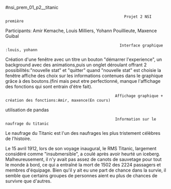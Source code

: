 #nsi_prem_01_p2__titanic


                                                        Projet 2 NSI première 
                                                        
                                                        
                                                        
                                                        
Participants: Amir Kemache, Louis Milliers, Yohann Pouillieute, Maxence Guibal



                                                      Interface graphique :louis, yohann


Création d'une fenêtre avec un titre un bouton "démarrer l'experience", un background avec des animations,puis un onglet déroulant offrant 2 possibilités:"nouvelle stat" et "quitter" 
quand "nouvelle stat" est choisie la fenêtre affiche des choix sur les informations contenues dans le graphique grâce à des boutons.(fini mais peut etre perfectionné, manque l'affichage des fonctions qui sont entrain d'étre fait).


                                                    Affichage graphique + création des fonctions:Amir, maxence(En cours)
         
utilisation de pandas   





                                                    Information sur le naufrage du titanic

Le naufrage du Titanic est l'un des naufrages les plus tristement célèbres de l'histoire. 

Le 15 avril 1912, lors de son voyage inaugural, le RMS Titanic, largement considéré comme "insubmersible", a coulé après avoir heurté un iceberg. Malheureusement, il n'y avait pas assez de canots de sauvetage pour tout le monde à bord, ce qui a entraîné la mort de 1502 des 2224 passagers et membres d'équipage. Bien qu'il y ait eu une part de chance dans la survie, il semble que certains groupes de personnes aient eu plus de chances de survivre que d'autres. 



